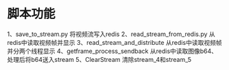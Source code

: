# 脚本功能
1、save_to_stream.py
将视频流写入redis
2、read_stream_from_redis.py
从redis中读取视频帧并显示
3、read_stream_and_distribute
从redis中读取视频帧并分两个线程显示
4、getframe_process_sendback
从redis中读取图像b64、处理后将b64送入stream
5、ClearStream
清除stream_4和stream_5